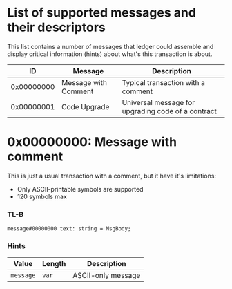 # List of supported messages and their descriptors

This list contains a number of messages that ledger could assemble and display critical information (hints) about what's this transaction is about.

| ID | Message | Description |
| --- | --- | --- |
| 0x00000000 | Message with Comment| Typical transaction with a comment|
| 0x00000001 | Code Upgrade | Universal message for upgrading code of a contract |

# 0x00000000: Message with comment

This is just a usual transaction with a comment, but it have it's limitations:
* Only ASCII-printable symbols are supported
* 120 symbols max

### TL-B
```
message#00000000 text: string = MsgBody;
```

### Hints
| Value | Length | Description |
| --- | --- | --- |
| `message` | `var` | ASCII-only message |
